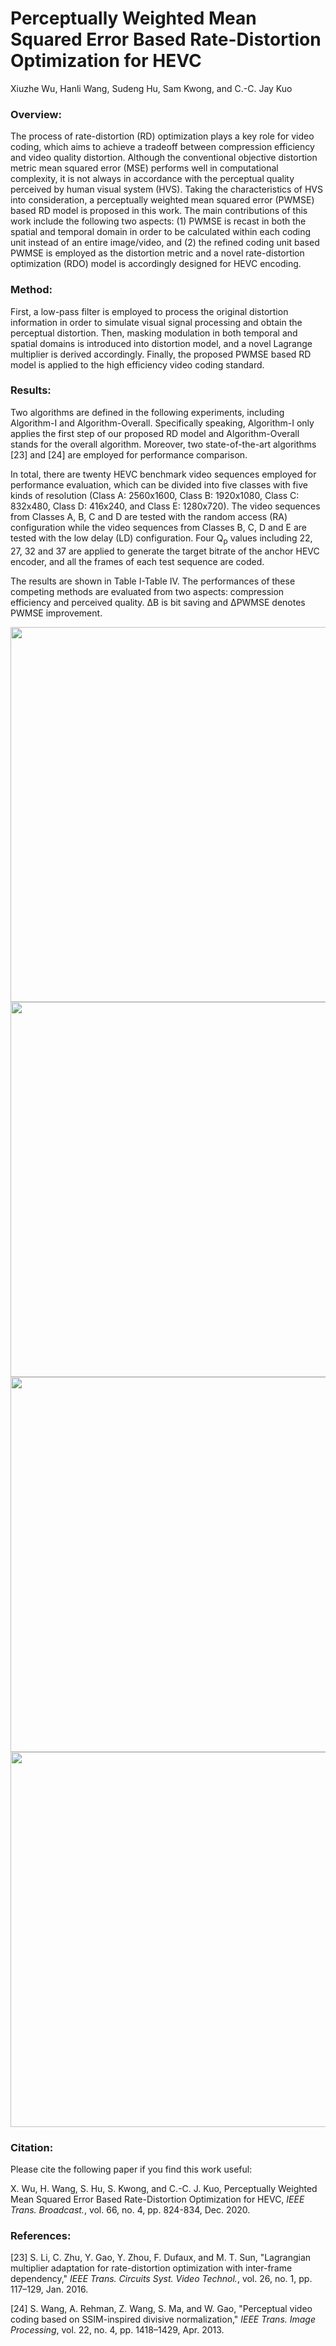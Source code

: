 # Perceptually Weighted Mean Squared Error Based Rate-Distortion Optimization for HEVC

Xiuzhe Wu, Hanli Wang, Sudeng Hu, Sam Kwong, and C.-C. Jay Kuo

### Overview:

The process of rate-distortion (RD) optimization plays a key role for video coding, which aims to achieve a tradeoff between compression efficiency and video quality distortion. Although the conventional objective distortion metric mean squared error (MSE) performs well in computational complexity, it is not always in accordance with the perceptual quality perceived by human visual system (HVS). Taking the characteristics of HVS into consideration, a perceptually weighted mean squared error (PWMSE) based RD model is proposed in this work. The main contributions of this work include the following two aspects: (1) PWMSE is recast in both the spatial and temporal domain in order to be calculated within each coding unit instead of an entire image/video, and (2) the refined coding unit based PWMSE is employed as the distortion metric and a novel rate-distortion optimization (RDO) model is accordingly designed for HEVC encoding.

### Method:

First, a low-pass filter is employed to process the original distortion information in order to simulate visual signal processing and obtain the perceptual distortion. Then, masking modulation in both temporal and spatial domains is introduced into distortion model, and a novel Lagrange multiplier is derived accordingly. Finally, the proposed PWMSE based RD model is applied to the high efficiency video coding standard.

### Results:

Two algorithms are defined in the following experiments, including Algorithm-I and Algorithm-Overall. Specifically speaking, Algorithm-I only applies the first step of our proposed RD model and Algorithm-Overall stands for the overall algorithm. Moreover, two state-of-the-art algorithms [23] and [24] are employed for performance comparison.

In total, there are twenty HEVC benchmark video sequences employed for performance evaluation, which can be divided into five classes with five kinds of resolution (Class A: 2560x1600, Class B: 1920x1080, Class C: 832x480, Class D: 416x240, and Class E: 1280x720). The video sequences from Classes A, B, C and D are tested with the random access (RA) configuration while the video sequences from Classes B, C, D and E are tested with the low delay (LD) configuration. Four Q<sub>p</sub> values including 22, 27, 32 and 37 are applied to generate the target bitrate of the anchor HEVC encoder, and all the frames of each test sequence are coded.

The results are shown in Table I-Table IV. The performances of these competing methods are evaluated from two aspects: compression efficiency and perceived quality. ΔB is bit saving and ΔPWMSE denotes PWMSE improvement. 

<p align="center">
<image src="source/Fig1.jpeg" width="600">
<image src="source/Fig2.jpeg" width="600">
<image src="source/Fig3.jpeg" width="600">
<image src="source/Fig4.jpeg" width="600">
</p>


### Citation:

Please cite the following paper if you find this work useful:

X. Wu, H. Wang, S. Hu, S. Kwong, and C.-C. J. Kuo, Perceptually Weighted Mean Squared Error Based Rate-Distortion Optimization for HEVC, *IEEE Trans. Broadcast.*, vol. 66, no. 4, pp. 824-834, Dec. 2020.

### References:

[23] S. Li, C. Zhu, Y. Gao, Y. Zhou, F. Dufaux, and M. T. Sun, "Lagrangian multiplier adaptation for rate-distortion optimization with inter-frame dependency," *IEEE Trans. Circuits Syst. Video Technol.*, vol. 26, no. 1, pp. 117–129, Jan. 2016.

[24] S. Wang, A. Rehman, Z. Wang, S. Ma, and W. Gao, "Perceptual video coding based on SSIM-inspired divisive normalization," *IEEE Trans. Image Processing*, vol. 22, no. 4, pp. 1418–1429, Apr. 2013.

